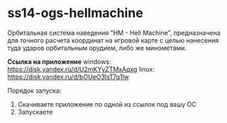 # ss14-ogs-hellmachine
Орбитальная система наведения "HM - Hell Machine", предназначена для точного расчета координат на игровой карте с целью нанесения туда ударов орбитальным орудием, либо же минометами.

**Ссылка на приложение**
windows: https://disk.yandex.ru/d/U2mKYyZTMxAqxg
linux: https://disk.yandex.ru/d/bOUeO3IsT7q1lw

Порядок запуска:
1. Скачиваете приложение по одной из ссылок под вашу ОС
2. Запускаете
